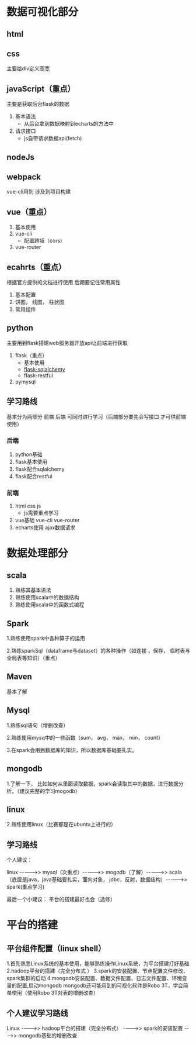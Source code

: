# 数据可视化部分

## html

## css

主要给div定义高宽

## javaScript（重点）

主要是获取后台flask的数据

1. 基本语法
   - 从后台拿到数据映射到echarts的方法中
2. 请求接口
   - js自带请求数据api(fetch)

## nodeJs

## webpack

vue-cli用到 涉及到项目构建

## vue（重点）

1. 基本使用
2. vue-cli
   - 配置跨域（cors)
3. vue-router

## ecahrts（重点）

根据官方提供的文档进行使用 后期要记住常用属性

1. 基本配置
2. 饼图， 线图， 柱状图
3. 常用组件

## python

主要用到flask搭建web服务器开放api让前端进行获取

1. flask（重点）
   - 基本使用
   - [flask-sqlalchemy](https://flask-sqlalchemy.palletsprojects.com/en/2.x/)
   - flask-restful
2. pymysql

## 学习路线

基本分为两部分 前端 后端 可同时进行学习（后端部分要先会写接口 才可供前端使用）

### 后端

1. python基础
2. flask基本使用
3. flask配合sqlalchemy
4. flask配合restful

### 前端

1. html css js
   - js需要重点学习
2. vue基础 vue-cli vue-router
3. echarts使用 ajax数据请求

# 数据处理部分

## scala

1. 熟练其基本语法
2. 熟练使用scala中的数据结构
3. 熟练使用scala中的函数式编程

## Spark

 1.熟练使用spark中各种算子的运用

2.熟练sparkSql（dataframe与dataset）的各种操作（如连接 ，保存， 临时表与全局表等知识）（重点）

## Maven

基本了解

## Mysql

1.熟练sql语句（增删改查）

2.熟练使用mysq中的一些函数（sum， avg， max， min， count）

3.在spark会用到数据库的知识，所以数据库基础要扎实。

## mongodb

1.了解一下， 比如如何从里面读取数据，spark会读取其中的数据，进行数据分析。（建议完整的学习mogodb）

## linux

2.熟练使用linux（比赛都是在ubuntu上进行的）

## 学习路线

个人建议：

linux ----->> mysql（次重点）----->> mogodb（了解）----->> scala（底层是java，java基础要扎实，面向对象， jdbc，反射，数据结构）----->> spark(重点学习)

最后一个小建议：
平台的搭建最好也会（选修）

# 平台的搭建

## 平台组件配置（linux shell）

1.首先熟悉Linux系统的基本使用，能够熟练操作Linux系统，为平台搭建打好基础
2.hadoop平台的搭建（完全分布式 ）
3.spark的安装配置、节点配置文件修改、spark集群的启动
4.mongodb安装配置、数据文件配置、日志文件配置、环境变量的配置,启动mongodb
mongodb还可能用到的可视化软件是Robo 3T，学会简单使用（使用Robo 3T对表的增删改查）

## 个人建议学习路线

Linux ---->> hadoop平台的搭建（完全分布式） ---->> spark的安装配置 ---->> mongodb基础的增删改查

